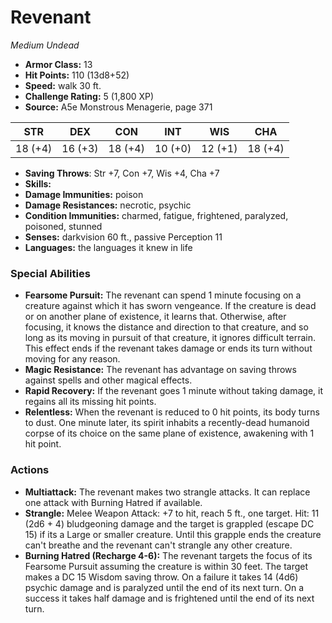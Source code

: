 # Revenant

*Medium* *Undead*

- **Armor Class:** 13
- **Hit Points:** 110 (13d8+52)
- **Speed:** walk 30 ft.
- **Challenge Rating:** 5 (1,800 XP)
- **Source:** A5e Monstrous Menagerie, page 371

| STR | DEX | CON | INT | WIS | CHA |
| --- | --- | --- | --- | --- | --- |
| 18 (+4) | 16 (+3) | 18 (+4) | 10 (+0) | 12 (+1) | 18 (+4) |

- **Saving Throws**: Str +7, Con +7, Wis +4, Cha +7
- **Skills:** 
- **Damage Immunities:** poison
- **Damage Resistances:** necrotic, psychic
- **Condition Immunities:** charmed, fatigue, frightened, paralyzed, poisoned, stunned
- **Senses:** darkvision 60 ft., passive Perception 11
- **Languages:** the languages it knew in life

### Special Abilities

- **Fearsome Pursuit:** The revenant can spend 1 minute focusing on a creature against which it has sworn vengeance. If the creature is dead or on another plane of existence, it learns that. Otherwise, after focusing, it knows the distance and direction to that creature, and so long as its moving in pursuit of that creature, it ignores difficult terrain. This effect ends if the revenant takes damage or ends its turn without moving for any reason.
- **Magic Resistance:** The revenant has advantage on saving throws against spells and other magical effects.
- **Rapid Recovery:** If the revenant goes 1 minute without taking damage, it regains all its missing hit points.
- **Relentless:** When the revenant is reduced to 0 hit points, its body turns to dust. One minute later, its spirit inhabits a recently-dead humanoid corpse of its choice on the same plane of existence, awakening with 1 hit point.

### Actions

- **Multiattack:** The revenant makes two strangle attacks. It can replace one attack with Burning Hatred  if available.
- **Strangle:** Melee Weapon Attack: +7 to hit, reach 5 ft., one target. Hit: 11 (2d6 + 4) bludgeoning damage  and the target is grappled (escape DC 15) if its a Large or smaller creature. Until this grapple ends  the creature can't breathe  and the revenant can't strangle any other creature.
- **Burning Hatred (Recharge 4-6):** The revenant targets the focus of its Fearsome Pursuit  assuming the creature is within 30 feet. The target makes a DC 15 Wisdom saving throw. On a failure  it takes 14 (4d6) psychic damage and is paralyzed until the end of its next turn. On a success  it takes half damage and is frightened until the end of its next turn.


